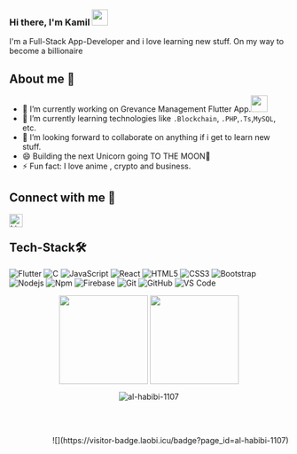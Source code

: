 ### Hi there, I'm Kamil <img src="https://media.giphy.com/media/hvRJCLFzcasrR4ia7z/giphy.gif" width="29px">

I'm a Full-Stack App-Developer and i love learning new stuff.
On my way to become a billionaire

## About me 📝
- 🔭 I’m currently working on Grevance Management Flutter App.<img src="https://media.giphy.com/media/WUlplcMpOCEmTGBtBW/giphy.gif" width="30">
- 🌱 I’m currently learning technologies like ```.Blockchain```, ```.PHP```,```.Ts```,```MySQL```, etc.
- 👯 I’m looking forward to collaborate on anything if i get to learn new stuff. 
- 😄 Building the next Unicorn going TO THE MOON🚀
- ⚡ Fun fact: I love anime , crypto and business.

## Connect with me 🤙

<a href="https://www.linkedin.com/in/kamil-anwar-369028194/">
  <img align="left" alt=" LinkedIn" width="24px" src="https://cdn.jsdelivr.net/npm/simple-icons@v3/icons/linkedin.svg" color="#ffffff" />
</a>
</br>

## Tech-Stack🛠 

![Flutter](http://img.shields.io/badge/-Flutter-05445E?style=flat-square&logo=flutter&logoColor=75E6DA)
![C](http://img.shields.io/badge/-C-A8B9CC?style=flat-square&logo=c&logoColor=ffffff)
![JavaScript](https://img.shields.io/badge/-JavaScript-%23F7DF1C?style=flat-square&logo=javascript&logoColor=000000&labelColor=%23F7DF1C&color=%23FFCE5A)
![React](https://img.shields.io/badge/-React-61DAFB?style=flat-square&logo=react&logoColor=ffffff)
![HTML5](https://img.shields.io/badge/-HTML5-%23E44D27?style=flat-square&logo=html5&logoColor=ffffff)
![CSS3](https://img.shields.io/badge/-CSS3-%231572B6?style=flat-square&logo=css3)
![Bootstrap](https://img.shields.io/badge/-Bootstrap-563D7C?style=flat-square&logo=Bootstrap)
![Nodejs](https://img.shields.io/badge/-Nodejs-339933?style=flat-square&logo=Node.js&logoColor=ffffff)
![Npm](https://img.shields.io/badge/-npm-CB3837?style=flat-square&logo=npm)
![Firebase](https://img.shields.io/badge/-Firebase-FFCA28?style=flat-square&logo=firebase&logoColor=ffffff)
![Git](https://img.shields.io/badge/-Git-%23F05032?style=flat-square&logo=git&logoColor=%23ffffff)
![GitHub](https://img.shields.io/badge/-GitHub-181717?style=flat-square&logo=github)
![VS Code](http://img.shields.io/badge/-VS%20Code-007ACC?style=flat-square&logo=visual-studio-code&logoColor=ffffff)


  
  <p align=center>
    <img height=160 align="center" src="https://github-readme-stats.vercel.app/api?username=al-habibi-1107&show_icons=true&theme=gruvbox">
    <img height=160 align="center" src="https://github-readme-stats.vercel.app/api/top-langs/?username=al-habibi-1107&layout=compact&theme=gruvbox">
</p>

<p align=center><img align="center" src="https://github-readme-streak-stats.herokuapp.com/?user=al-habibi-1107&" alt="al-habibi-1107" /></p>
<br/>  
<br><p align="right">![](https://visitor-badge.laobi.icu/badge?page_id=al-habibi-1107)<br>
  


  

<!--<p>
    <img align="center" alt="visitors" src="https://gpvc.arturio.dev/rumela3011"/>
</p>-->
